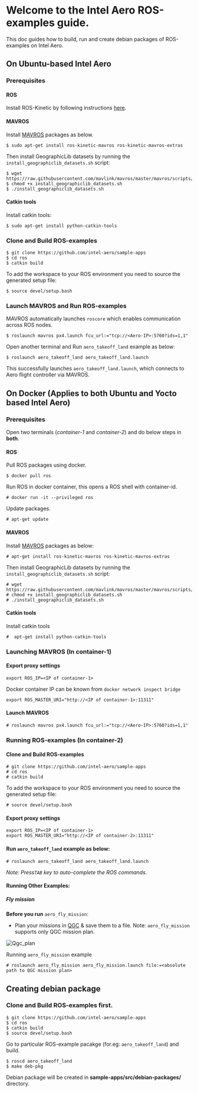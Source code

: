 # Welcome to the Intel Aero ROS-examples guide.

This doc guides how to build, run and create debian packages of ROS-examples on Intel Aero.
## On Ubuntu-based Intel Aero

### Prerequisites
#### ROS
Install ROS-Kinetic by following instructions [here](http://wiki.ros.org/kinetic/Installation/Ubuntu).
#### MAVROS
Install [MAVROS](http://wiki.ros.org/mavros) packages as below.
```
$ sudo apt-get install ros-kinetic-mavros ros-kinetic-mavros-extras
```
Then install GeographicLib datasets by running the `install_geographiclib_datasets.sh` script:
```
$ wget https://raw.githubusercontent.com/mavlink/mavros/master/mavros/scripts/install_geographiclib_datasets.sh
$ chmod +x install_geographiclib_datasets.sh
$ ./install_geographiclib_datasets.sh
```
#### Catkin tools
Install catkin tools:
```
$ sudo apt-get install python-catkin-tools
```

### Clone and Build ROS-examples
```
$ git clone https://github.com/intel-aero/sample-apps
$ cd ros
$ catkin build
```
To add the workspace to your ROS environment you need to source the generated setup file:
```
$ source devel/setup.bash
```

### Launch MAVROS and Run ROS-examples
MAVROS automatically launches `roscore` which enables communication across ROS nodes.
```
$ roslaunch mavros px4.launch fcu_url:="tcp://<Aero-IP>:5760?ids=1,1"
```
Open another terminal and Run `aero_takeoff_land` example as below:
```
$ roslaunch aero_takeoff_land aero_takeoff_land.launch
```
This successfully launches `aero_takeoff_land.launch`, which connects to Aero flight controller via MAVROS.


## On Docker (Applies to both Ubuntu and Yocto based Intel Aero)
### Prerequisites
Open two terminals (*container-1* and *container-2*) and do below steps in **both**.
#### ROS
Pull ROS packages using docker.
```
$ docker pull ros
```
Run ROS in docker container, this opens a ROS shell with container-id.
```
# docker run -it --privileged ros
```
Update packages.
```
# apt-get update
```
#### MAVROS
Install [MAVROS](http://wiki.ros.org/mavros) packages as below:
```
# apt-get install ros-kinetic-mavros ros-kinetic-mavros-extras
```
Then install GeographicLib datasets by running the `install_geographiclib_datasets.sh` script:
```
# wget https://raw.githubusercontent.com/mavlink/mavros/master/mavros/scripts/install_geographiclib_datasets.sh
# chmod +x install_geographiclib_datasets.sh
# ./install_geographiclib_datasets.sh
```
#### Catkin tools
Install catkin tools
```
#  apt-get install python-catkin-tools
```

### Launching MAVROS (In container-1)
#### Export proxy settings
```
export ROS_IP=<IP of container-1> 
```
Docker container IP can be known from `docker network inspect bridge`
```
export ROS_MASTER_URI="http://<IP of container-1>:11311"
```
#### Launch MAVROS
```
# roslaunch mavros px4.launch fcu_url:="tcp://<Aero-IP>:5760?ids=1,1"
```

### Running ROS-examples (In container-2)
#### Clone and Build ROS-examples
```
# git clone https://github.com/intel-aero/sample-apps
# cd ros
# catkin build
```
To add the workspace to your ROS environment you need to source the generated setup file:
```
# source devel/setup.bash
```
#### Export proxy settings
```
export ROS_IP=<IP of container-1>
export ROS_MASTER_URI="http://<IP of container-2>:11311"
```
#### Run `aero_takeoff_land` example as below:
```
# roslaunch aero_takeoff_land aero_takeoff_land.launch
```
*Note: Press`TAB` key to auto-complete the ROS commands.*

#### Running Other Examples: 
##### Fly mission

**Before you run** `aero_fly_mission`:
* Plan your missions in [QGC](http://qgroundcontrol.com) & save them to a file.
Note: `aero_fly_mission` supports only QGC mission plan.

![Qgc_plan](https://user-images.githubusercontent.com/25497245/33707210-b3366a44-db5c-11e7-9165-18c661f01907.png)

Running `aero_fly_mission` example
```
# roslaunch aero_fly_mission aero_fly_mission.launch file:=<absolute path to QGC mission plan>
```

## Creating debian package
### Clone and Build ROS-examples first.
```
$ git clone https://github.com/intel-aero/sample-apps
$ cd ros
$ catkin build
$ source devel/setup.bash
```
Go to particular ROS-example pacakge (for.eg: `aero_takeoff_land`) and build.
```
$ roscd aero_takeoff_land
$ make deb-pkg
```
Debian package will be created in **sample-apps/src/debian-packages/** directory.
